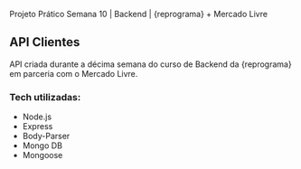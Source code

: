Projeto Prático Semana 10 | Backend | {reprograma} + Mercado Livre 

## API Clientes

API criada durante a décima semana do curso de Backend da {reprograma} em parceria com o Mercado Livre.

### Tech utilizadas:
- Node.js
- Express
- Body-Parser
- Mongo DB
- Mongoose 


